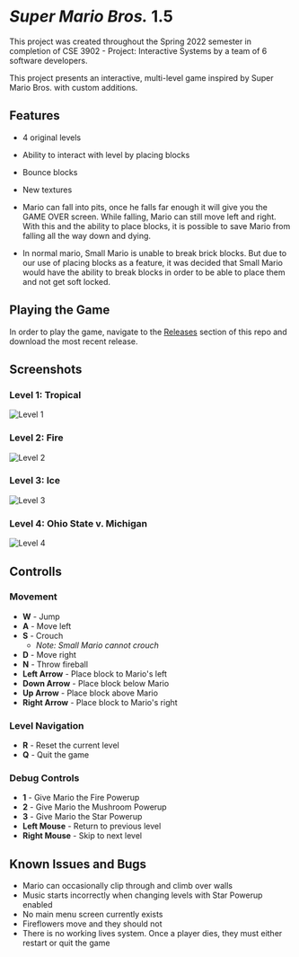 
# *Super Mario Bros.* 1.5

This project was created throughout the Spring 2022 semester in completion of CSE 3902 - Project: Interactive Systems by a team of 6 software developers.

This project presents an interactive, multi-level game inspired by Super Mario Bros. with custom additions.


## Features
- 4 original levels
- Ability to interact with level by placing blocks
- Bounce blocks
- New textures

- Mario can fall into pits, once he falls far enough it will give you the GAME OVER screen. While falling, Mario can still move left and right. With this and the ability to place blocks, it is possible to save Mario from falling all the way down and dying.
- In normal mario, Small Mario is unable to break brick blocks. But due to our use of placing blocks as a feature, it was decided that Small Mario would have the ability to break blocks in order to be able to place them and not get soft locked.

## Playing the Game
In order to play the game, navigate to the [Releases](https://github.com/tgkasarcik/FinalBounty-Public/releases) section of this repo and download the most recent release.

## Screenshots

### Level 1: Tropical

<img src="https://user-images.githubusercontent.com/77713266/167062357-a9fba829-ae5f-4d9a-874a-fbba19112e01.png" alt="Level 1" title="Level 1: Tropical">

### Level 2: Fire

<img src="https://user-images.githubusercontent.com/77713266/167062362-174ee11f-8ab3-4517-9867-a546c5fcbb7c.png" alt="Level 2" title="Level 2: Fire">

### Level 3: Ice

<img src="https://user-images.githubusercontent.com/77713266/167062364-9b37d38e-8f13-45e7-8eef-59d98c7d9428.png" alt="Level 3" title="Level 3: Ice">

### Level 4: Ohio State v. Michigan

<img src="https://user-images.githubusercontent.com/77713266/167062367-48ff86cf-0610-4e2f-a57e-2516cc338512.png" alt="Level 4" title="Level 4: Ohio State v. Michigan">

## Controlls

### Movement
- **W** - Jump
- **A** - Move left
- **S** - Crouch
    - *Note: Small Mario cannot crouch*
- **D** - Move right
- **N** - Throw fireball
- **Left Arrow** - Place block to Mario's left
- **Down Arrow** - Place block below Mario
- **Up Arrow** - Place block above Mario
- **Right Arrow** - Place block to Mario's right

### Level Navigation
- **R** - Reset the current level
- **Q** - Quit the game

### Debug Controls
- **1** - Give Mario the Fire Powerup
- **2** - Give Mario the Mushroom Powerup
- **3** - Give Mario the Star Powerup
- **Left Mouse** - Return to previous level
- **Right Mouse** - Skip to next level

## Known Issues and Bugs
- Mario can occasionally clip through and climb over walls
- Music starts incorrectly when changing levels with Star Powerup enabled
- No main menu screen currently exists
- Fireflowers move and they should not
- There is no working lives system. Once a player dies, they must either restart or quit the game

